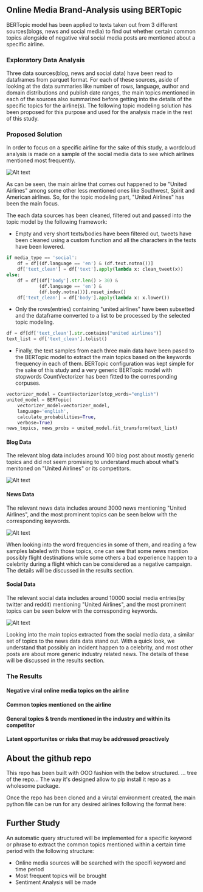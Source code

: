 ## Online Media Brand-Analysis using BERTopic 
BERTopic model has been applied to texts taken out from 3 different sources(blogs, news and social media) to find out whether certain common topics alongside of negative viral social media posts are mentioned about a specific airline.

### Exploratory Data Analysis
Three data sources(blog, news and social data) have been read to dataframes from parquet format. For each of these sources, aside of looking at the data summaries like number of rows, language, author and domain distributions and publish date ranges, the main topics mentioned in each of the sources also summarized before getting into the details of the specific topics for the airline(s). The following topic modeling solution has been proposed for this purpose and used for the analysis made in the rest of this study.

### Proposed Solution
In order to focus on a specific airline for the sake of this study, a wordcloud analysis is made on a sample of the social media data to see which airlines mentioned most frequently.

![Alt text](https://github.com/yavuzsunor/brand-analysis/images/wordcloud.png) 

As can be seen, the main airline that comes out happened to be "United Airlines" among some other less mentioned ones like Southwest, Spirit and American airlines. So, for the topic modeling part, "United Airlines" has been the main focus.

The each data sources has been cleaned, filtered out and passed into the topic model by the following framework:
- Empty and very short texts/bodies have been filtered out, tweets have been cleaned using a custom function and all the characters in the texts have been lowered. 
```python
if media_type == 'social':
    df = df[(df.language == 'en') & (df.text.notna())]
    df['text_clean'] = df['text'].apply(lambda x: clean_tweet(x))
else:
    df = df[(df['body'].str.len() > 30) &
            (df.language == 'en') &
            (df.body.notna())].reset_index()
    df['text_clean'] = df['body'].apply(lambda x: x.lower())
```

- Only the rows(entries) containing "united airlines" have been subsetted and the dataframe converted to a list to be processed by the selected topic modeling.
```python
df = df[df['text_clean'].str.contains("united airlines")]
text_list = df['text_clean'].tolist()
```

- Finally, the text samples from each three main data have been pased to the BERTopic model to extract the main topics based on the keywords frequency in each of them. BERTopic configuration was kept simple for the sake of this study and a very generic BERTopic model with stopwords CountVectorizer has been fitted to the corresponding corpuses.    
```python
vectorizer_model = CountVectorizer(stop_words="english")
united_model = BERTopic(
    vectorizer_model=vectorizer_model, 
    language='english', 
    calculate_probabilities=True,
    verbose=True)
news_topics, news_probs = united_model.fit_transform(text_list)    
```

#### Blog Data
The relevant blog data includes around 100 blog post about mostly generic topics and did not seem promising to understand much about what's menitoned on "United Airlines" or its competitors.

![Alt text](https://github.com/yavuzsunor/brand-analysis/images/blog_summary.png)


#### News Data
The relevant news data includes around 3000 news mentioning "United Airlines", and the most prominent topics can be seen below with the corresponding keywords.

![Alt text](https://github.com/yavuzsunor/brand-analysis/images/news_summary.png)

When looking into the word frequencies in some of them, and reading a few samples labeled with those topics, one can see that some news mention possibly flight destinations while some others a bad experience happen to a celebrity during a flight which can be considered as a negative campaign. The details will be discussed in the results section.      

#### Social Data
The relevant social data includes around 10000 social media entries(by twitter and reddit) mentioning "United Airlines", and the most prominent topics can be seen below with the corresponding keywords.

![Alt text](https://github.com/yavuzsunor/brand-analysis/images/social_summary.png)

Looking into the main topics extracted from the social media data, a similar set of topics to the news data data stand out. With a quick look, we understand that possibly an incident happen to a celebrity, and most other posts are about more generic industry related news.
The details of these will be discussed in the results section.      


### The Results 

#### Negative viral online media topics on the airline


#### Common topics mentioned on the airline


#### General topics & trends mentioned in the industry and within its competitor


#### Latent opportunites or risks that may be addressed proactively 



## About the github repo
This repo has been built with OOO fashion with the below structured.
... tree of the repo...
The way it's designed allow to pip install it repo as a wholesome package.

Once the repo has been cloned and a virutal environment created, the main python file can be run for any desired airlines following the format here: 



## Further Study

An automatic query structured will be implemented for a specific keyword or phrase to extract the common topics mentioned within a certain time period with the following structure:

- Online media sources will be searched with the specifi keyword and time period
- Most frequent topics will be brought 
- Sentiment Analysis will be made 

